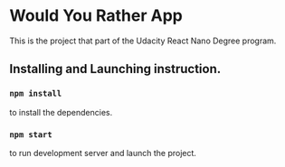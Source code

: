 # Would You Rather App

This is the project that part of the Udacity React Nano Degree program.

## Installing and Launching instruction.

### `npm install`

to install the dependencies.

### `npm start`

to run development server and launch the project.
